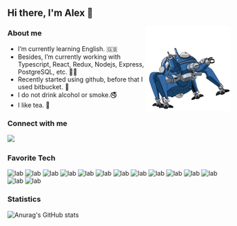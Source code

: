 ## Hi there, I'm Alex :wave:

<img src='./assets/tachikoma.gif' align='right' >

### About me

- I’m currently learning English. :uk:
- Besides, I’m currently working with Typescript, React, Redux, Nodejs, Express, PostgreSQL, etc. :technologist: 
- Recently started using github, before that I used bitbucket. :eyes:
- I do not drink alcohol or smoke.:no_smoking:
- I like tea. :tea:

### Connect with me
[<img height="24" style='margin-right: .5rem' src="https://cdn.jsdelivr.net/npm/simple-icons@v5/icons/gmail.svg" />](mailto:olishevskyalex@gmail.com)&nbsp;

### Favorite Tech
![lab](https://img.shields.io/badge/HTML-black?style=for-the-badge&logo=HTML5)
![lab](https://img.shields.io/badge/CSS-black?style=for-the-badge&logo=CSS3)
![lab](https://img.shields.io/badge/Sass-black?style=for-the-badge&logo=Sass)
![lab](https://img.shields.io/badge/JavaScript-black?style=for-the-badge&logo=javascript)
![lab](https://img.shields.io/badge/TypeScript-black?style=for-the-badge&logo=Typescript)
![lab](https://img.shields.io/badge/React-black?style=for-the-badge&logo=react)
![lab](https://img.shields.io/badge/Redux-black?style=for-the-badge&logo=redux)
![lab](https://img.shields.io/badge/Webpack-black?style=for-the-badge&logo=webpack)
![lab](https://img.shields.io/badge/Node.js-black?style=for-the-badge&logo=node.js)
![lab](https://img.shields.io/badge/Express-black?style=for-the-badge&logo=express)
![lab](https://img.shields.io/badge/PostgreSQL-black?style=for-the-badge&logo=PostgreSQL)
![lab](https://img.shields.io/badge/Docker-black?style=for-the-badge&logo=Docker)
![lab](https://img.shields.io/badge/Jest-black?style=for-the-badge&logo=Jest)
![lab](https://img.shields.io/badge/Ubuntu-black?style=for-the-badge&logo=Ubuntu)

### Statistics

![Anurag's GitHub stats](https://github-readme-stats.vercel.app/api?username=olishevskyalex&show_icons=true&theme=radical&count_private=true&issues_priate=true&include_all_commits=true)
